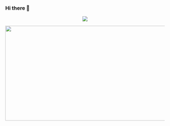 ### Hi there 👋

<p align="center">
  <a href="https://skillicons.dev">
    <img src="https://skillicons.dev/icons?i=ts,react,nextjs,tailwind,docker,supabase,pnpm,webstorm,nestjs,figma&theme=dark&perline=4" />
  </a>
</p>

<p align="center">
<img
  src="https://render.gitanimals.org/farms/yhyunmin"
  width="600"
  height="300"
/>
</p>
